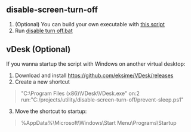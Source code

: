 ## disable-screen-turn-off
1. (Optional) You can build your own executable with [this script](./disable-screen-turn-off/generate%20mouse.bat)
2. Run [disable turn off.bat](./disable-screen-turn-offmouse.exe)


## vDesk (Optional)
If you wanna startup the script with Windows on another virtual desktop:

1. Download and install https://github.com/eksime/VDesk/releases
2. Create a new shortcut
> "C:\Program Files (x86)\VDesk\VDesk.exe" on:2 run:"C:/projects/utility/disable-screen-turn-off/prevent-sleep.ps1"
3. Move the shortcut to startup:
> %AppData%\Microsoft\Windows\Start Menu\Programs\Startup 
